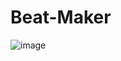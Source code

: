 # Beat-Maker
![image](https://user-images.githubusercontent.com/65456561/126799233-22f4bacd-d27e-4425-b62b-70d8948eb9b7.png)
